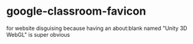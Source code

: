 # google-classroom-favicon
for website disguising because having an about:blank named "Unity 3D WebGL" is super obvious
